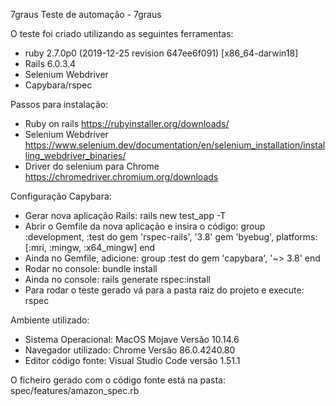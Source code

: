 7graus
Teste de automação - 7graus

O teste foi criado utilizando as seguintes ferramentas:

- ruby 2.7.0p0 (2019-12-25 revision 647ee6f091) [x86_64-darwin18]
- Rails 6.0.3.4
- Selenium Webdriver
- Capybara/rspec

Passos para instalação:
- Ruby on rails https://rubyinstaller.org/downloads/
- Selenium Webdriver https://www.selenium.dev/documentation/en/selenium_installation/installing_webdriver_binaries/
- Driver do selenium para Chrome https://chromedriver.chromium.org/downloads

Configuração Capybara:
- Gerar nova aplicação Rails: rails new test_app -T
- Abrir o Gemfile da nova aplicação e insira o código: group :development, :test do gem 'rspec-rails', '3.8' gem 'byebug', platforms: [:mri, :mingw, :x64_mingw] end
- Ainda no Gemfile, adicione: group :test do gem 'capybara', '~> 3.8' end
- Rodar no console: bundle install
- Ainda no console: rails generate rspec:install
- Para rodar o teste gerado vá para a pasta raiz do projeto e execute: rspec

Ambiente utilizado:
- Sistema Operacional: MacOS Mojave Versão 10.14.6
- Navegador utilizado: Chrome Versão 86.0.4240.80
- Editor código fonte: Visual Studio Code versão 1.51.1

O ficheiro gerado com o código fonte está na pasta: spec/features/amazon_spec.rb
